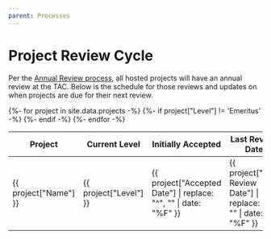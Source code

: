```yaml
---
parent: Processes
---
```


# Project Review Cycle

Per the [Annual Review process](project_stages#tac-review), all hosted projects will have an annual review at the TAC. Below is the schedule for those reviews and updates on when projects are due for their next review.

<table class="sortable">
<thead>
    <tr>
        <th>Project</th>
        <th>Current Level</th>
        <th>Initially Accepted</th>
        <th>Last Review Date</th>
        <th>Next Review Date</th>
    </tr>
</thead>
<tbody>
{%- for project in site.data.projects -%}
    {%- if project["Level"] != 'Emeritus' -%}
    <tr>
        <td>{{ project["Name"] }}</td>
        <td>{{ project["Level"] }}</td>
        <td>{{ project["Accepted Date"] | replace: "^", "" | date: "%F" }}</td>
        <td>{{ project["Last Review Date"] | replace: "^", "" | date: "%F" }}</td>
        <td>{{ project["Next Review Date"] | replace: "^", "" | date: "%F" }}</td>
    </tr>
    {%- endif -%}
{%- endfor -%}
</tbody>
</table>
<link rel="stylesheet" href="../css/sorTable.css">
<script src="../js/sorTable.min.js"></script>
